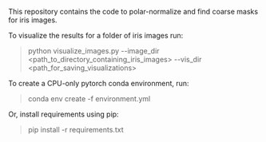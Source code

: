This repository contains the code to polar-normalize and find coarse masks for iris images.

To visualize the results for a folder of iris images run:

> python visualize_images.py --image_dir <path_to_directory_containing_iris_images> --vis_dir <path_for_saving_visualizations>

To create a CPU-only pytorch conda environment, run:

> conda env create -f environment.yml

Or, install requirements using pip:

> pip install -r requirements.txt
